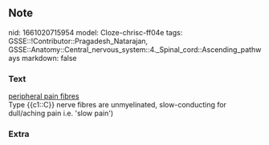 ## Note
nid: 1661020715954
model: Cloze-chrisc-ff04e
tags: GSSE::!Contributor::Pragadesh_Natarajan, GSSE::Anatomy::Central_nervous_system::4._Spinal_cord::Ascending_pathways
markdown: false

### Text
<div>
  <u>peripheral pain fibres</u>
</div>
<div>
  Type {{c1::C}} nerve fibres are unmyelinated, slow-conducting for
  dull/aching pain i.e. 'slow pain')
</div>

### Extra

